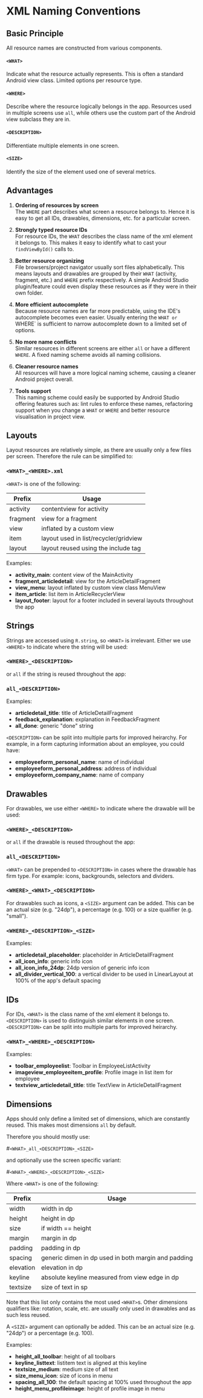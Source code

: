 XML Naming Conventions
======================

Basic Principle
---------------
All resource names are constructed from various components.

#### `<WHAT>`
Indicate what the resource actually represents. This is often a standard Android view class. Limited 
options per resource type.

#### `<WHERE>`
Describe where the resource logically belongs in the app. Resources used in multiple screens use `all`, 
while others use the custom part of the Android view subclass they are in.

#### `<DESCRIPTION>`
Differentiate multiple elements in one screen.

#### `<SIZE>`
Identify the size of the element used one of several metrics.

Advantages
----------

1.  **Ordering of resources by screen**    
	The `WHERE` part describes what screen a resource belongs to. Hence it is easy to get all IDs, drawables, 
	dimensions, etc. for a particular screen.

2.  **Strongly typed resource IDs**    
	For resource IDs, the `WHAT` describes the class name of the xml element it belongs to. This makes it
	easy to identify what to cast your `findViewById()` calls to.

3.  **Better resource organizing**    
	File browsers/project navigator usually sort files alphabetically. This means layouts and drawables 
	are grouped by their `WHAT` (activity, fragment, etc.) and `WHERE` prefix respectively. A simple Android 
	Studio plugin/feature could even display these resources as if they were in their own folder.

4.  **More efficient autocomplete**    
	Because resource names are far more predictable, using the IDE's autocomplete becomes even easier. 
	Usually entering the `WHAT or `WHERE` is sufficient to narrow autocomplete down to a limited set of 
	options.

5.  **No more name conflicts**    
	Similar resources in different screens are either `all` or have a different `WHERE`. A fixed naming 
	scheme avoids all naming collisions.

6.  **Cleaner resource names**    
	All resources will have a more logical naming scheme, causing a cleaner Android project overall.

7.  **Tools support**    
	This naming scheme could easily be supported by Android Studio offering features such as: lint rules to 
	enforce these names, refactoring support when you change a `WHAT` or `WHERE` and better resource 
	visualisation in project view.


Layouts
-------
Layout resources are relatively simple, as there are usually only a few files per screen. Therefore the 
rule can be simplified to:

### `<WHAT>_<WHERE>.xml`

`<WHAT>` is one of the following:

|  Prefix    | Usage
|  ----------| ---------------------------------------
|  activity  | contentview for activity
|  fragment  | view for a fragment
|  view      | inflated by a custom view
|  item      | layout used in list/recycler/gridview
|  layout    | layout reused using the include tag

Examples:

-  **activity\_main**: content view of the MainActivity
-  **fragment\_articledetail**: view for the ArticleDetailFragment
-  **view\_menu**: layout inflated by custom view class MenuView
-  **item\_article**: list item in ArticleRecyclerView
-  **layout\_footer**: layout for a footer included in several layouts throughout the app


Strings
-------
Strings are accessed using `R.string`, so `<WHAT>` is irrelevant. Either we use `<WHERE>` to indicate 
where the string will be used:

### `<WHERE>_<DESCRIPTION>`

or `all` if the string is reused throughout the app:

### `all_<DESCRIPTION>`

Examples:

-  **articledetail\_title**: title of ArticleDetailFragment
-  **feedback\_explanation**: explanation in FeedbackFragment
-  **all\_done**: generic "done" string

`<DESCRIPTION>` can be split into multiple parts for improved heirarchy. For example, in a form capturing
information about an employee, you could have: 

-  **employeeform\_personal\_name**: name of individual 
-  **employeeform\_personal\_address**: address of individual
-  **employeeform\_company\_name**: name of company

Drawables
---------
For drawables, we use either `<WHERE>` to indicate where the drawable will be used:

### `<WHERE>_<DESCRIPTION>`

or `all` if the drawable is reused throughout the app:

### `all_<DESCRIPTION>`

`<WHAT>` can be prepended to `<DESCRIPTION>` in cases where the drawable has firm type. For example: icons,
backgrounds, selectors and dividers.

### `<WHERE>_<WHAT>_<DESCRIPTION>`

For drawables such as icons, a `<SIZE>` argument can be added. This can be an actual size (e.g. "24dp"), a
percentage (e.g. 100) or a size qualifier (e.g. "small").

### `<WHERE>_<DESCRIPTION>_<SIZE>`

Examples:

-  **articledetail\_placeholder**: placeholder in ArticleDetailFragment
-  **all\_icon\_info**: generic info icon
-  **all\_icon\_info\_24dp**: 24dp version of generic info icon
-  **all\_divider\_vertical\_100**: a vertical divider to be used in LinearLayout at 100% of the app's 
                                    default spacing


IDs
---
For IDs, `<WHAT>` is the class name of the xml element it belongs to. `<DESCRIPTION>` is used to distinguish 
similar elements in one screen. `<DESCRIPTION>` can be split into multiple parts for improved heirarchy.

### `<WHAT>_<WHERE>_<DESCRIPTION>`

Examples:

-  **toolbar_employeelist**: Toolbar in EmployeeListActivity
-  **imageview\_employeeitem\_profile**: Profile image in list item for employee
-  **textview\_articledetail\_title**: title TextView in ArticleDetailFragment


Dimensions
----------
Apps should only define a limited set of dimensions, which are constantly reused. This makes most 
dimensions `all` by default.

Therefore you should mostly use:

#`<WHAT>_all_<DESCRIPTION>_<SIZE>`

and optionally use the screen specific variant:

#`<WHAT>_<WHERE>_<DESCRIPTION>_<SIZE>`

Where `<WHAT>` is one of the following:

|  Prefix     | Usage
|  -----------| ------------------------------------------------
|  width      | width in dp
|  height     | height in dp
|  size       | if width == height
|  margin     | margin in dp
|  padding    | padding in dp
|  spacing    | generic dimen in dp used in both margin and padding
|  elevation  | elevation in dp
|  keyline    | absolute keyline measured from view edge in dp
|  textsize   | size of text in sp

Note that this list only contains the most used `<WHAT>`s. Other dimensions qualifiers like: rotation, 
scale, etc. are usually only used in drawables and as such less reused.

A `<SIZE>` argument can optionally be added. This can be an actual size (e.g. "24dp") or a percentage 
(e.g. 100).

Examples:

-  **height\_all\_toolbar**: height of all toolbars
-  **keyline\_listtext**: listitem text is aligned at this keyline
-  **textsize\_medium**: medium size of all text
-  **size\_menu\_icon**: size of icons in menu
-  **spacing\_all_100**: the default spacing at 100% used throughout the app
-  **height\_menu\_profileimage**: height of profile image in menu
